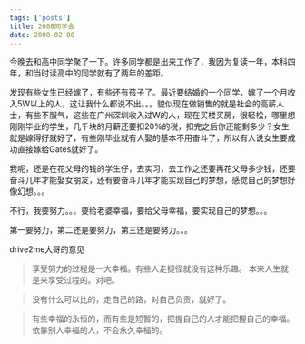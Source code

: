 ```yaml
--- 
tags: ['posts']
title: 2008同学会
date: 2008-02-08
---
```

今晚去和高中同学聚了一下。许多同学都是出来工作了，我因为复读一年，本科四年，和当时读高中的同学就有了两年的差距。<!--more-->

发现有些女生已经嫁了，有些还有孩子了。最近要结婚的一个同学，嫁了一个月收入5W以上的人，这让我什么都说不出。。。貌似现在做销售的就是社会的高薪人士，有些不服气，这些在广州深圳收入过W的人，现在买楼买房，很轻松，哪里想刚刚毕业的学生，几千块的月薪还要扣20%的税，扣完之后你还能剩多少？女生就是嫁得好就好了，有些刚毕业就有人娶的基本不用奋斗了，所以有人说女生要成功直接嫁给Gates就好了。

我呢，还是在花父母的钱的学生仔，去实习，去工作之还要再花父母多少钱，还要奋斗几年才能娶女朋友，还有要奋斗几年才能实现自己的梦想，感觉自己的梦想好像幻想。。。

不行，我要努力。。。要给老婆幸福，要给父母幸福，要实现自己的梦想。。。

第一要努力，第二还是要努力，第三还是要努力。。。

drive2me大哥的意见

> 享受努力的过程是一大幸福。有些人走捷径就没有这种乐趣。
> 本来人生就是来享受过程的。对吧。

> 没有什么可以比的，走自己的路，对自己负责，就好了。

> 有些幸福的永恒的，而有些是短暂的，把握自己的人才能把握自己的幸福。依靠别人幸福的人，不会永久幸福的。
